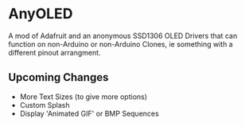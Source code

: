 # AnyOLED
A mod of Adafruit and an anonymous SSD1306 OLED Drivers that can function on non-Arduino or non-Arduino Clones, ie something with a different pinout arrangment.

## Upcoming Changes

  * More Text Sizes (to give more options)
  * Custom Splash
  * Display 'Animated GIF' or BMP Sequences
